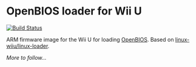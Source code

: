 OpenBIOS loader for Wii U
================

[![Build Status](https://github.com/WiiIntosh/wiiu-loader/actions/workflows/main.yml/badge.svg?branch=master)](https://github.com/WiiIntosh/wiiu-loader/actions)

ARM firmware image for the Wii U for loading [OpenBIOS](https://github.com/WiiIntosh/openbios). Based on [linux-wiiu/linux-loader](https://gitlab.com/linux-wiiu/linux-loader).

*More to follow...*